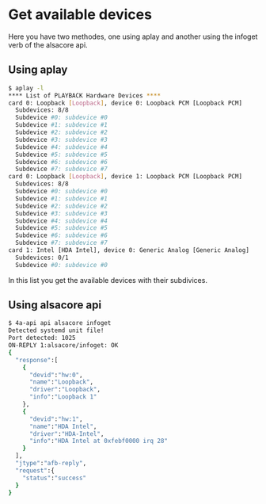 # **Get available devices**

Here you have two methodes, one using aplay and another using the infoget verb of the
alsacore api.

## **Using aplay**

```bash
$ aplay -l
**** List of PLAYBACK Hardware Devices ****
card 0: Loopback [Loopback], device 0: Loopback PCM [Loopback PCM]
  Subdevices: 8/8
  Subdevice #0: subdevice #0
  Subdevice #1: subdevice #1
  Subdevice #2: subdevice #2
  Subdevice #3: subdevice #3
  Subdevice #4: subdevice #4
  Subdevice #5: subdevice #5
  Subdevice #6: subdevice #6
  Subdevice #7: subdevice #7
card 0: Loopback [Loopback], device 1: Loopback PCM [Loopback PCM]
  Subdevices: 8/8
  Subdevice #0: subdevice #0
  Subdevice #1: subdevice #1
  Subdevice #2: subdevice #2
  Subdevice #3: subdevice #3
  Subdevice #4: subdevice #4
  Subdevice #5: subdevice #5
  Subdevice #6: subdevice #6
  Subdevice #7: subdevice #7
card 1: Intel [HDA Intel], device 0: Generic Analog [Generic Analog]
  Subdevices: 0/1
  Subdevice #0: subdevice #0
```

In this list you get the available devices with their subdivices.

## **Using alsacore api**

```bash
$ 4a-api api alsacore infoget
Detected systemd unit file!
Port detected: 1025
ON-REPLY 1:alsacore/infoget: OK
{
  "response":[
    {
      "devid":"hw:0",
      "name":"Loopback",
      "driver":"Loopback",
      "info":"Loopback 1"
    },
    {
      "devid":"hw:1",
      "name":"HDA Intel",
      "driver":"HDA-Intel",
      "info":"HDA Intel at 0xfebf0000 irq 28"
    }
  ],
  "jtype":"afb-reply",
  "request":{
    "status":"success"
  }
}
```